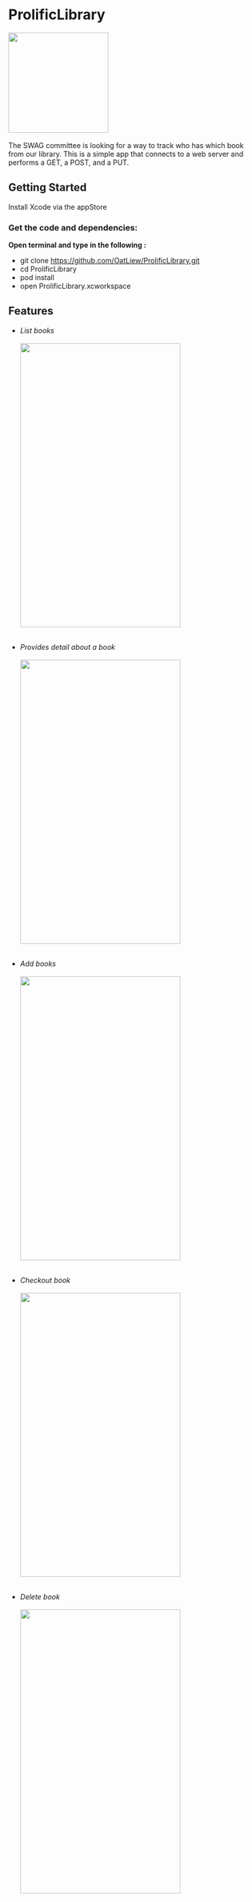 # ProlificLibrary
<img src="https://cloud.githubusercontent.com/assets/5559137/7471507/9a6ce0d0-f2dc-11e4-9a22-e5430b4048b4.png" width="200" height="200" /><br><br>
The SWAG committee is looking for a way to track who has which book from our library. This is a simple app that connects to a web server and performs a GET, a POST, and a PUT. 

## Getting Started
Install Xcode via the appStore

### Get the code and dependencies:
**Open terminal and type in the following :**
- git clone https://github.com/OatLiew/ProlificLibrary.git
- cd ProlificLibrary
- pod install
- open ProlificLibrary.xcworkspace

## Features
- *List books* <br><br>
<img src="https://cloud.githubusercontent.com/assets/5559137/7471764/b6199c26-f2df-11e4-9561-9216b62a3e96.png" width="320" height="568" /><br><br>

- *Provides detail about a book*<br><br>
<img src="https://cloud.githubusercontent.com/assets/5559137/7471510/a0ac28b6-f2dc-11e4-8ecb-a9748e69b075.png" width="320" height="568" /><br><br>

- *Add books*<br><br>
<img src="https://cloud.githubusercontent.com/assets/5559137/7471511/a2b00510-f2dc-11e4-8398-1a1c2f7e3615.png" width="320" height="568" /><br><br>

- *Checkout book*<br><br>
<img src="https://cloud.githubusercontent.com/assets/5559137/7471763/b505aea6-f2df-11e4-8247-057ac3bead3d.png" width="320" height="568" /><br><br>

- *Delete book*<br><br>
<img src="https://cloud.githubusercontent.com/assets/5559137/7471692/ccfbf66a-f2de-11e4-9467-a9784e5633a3.png" width="320" height="568" /><br><br>





